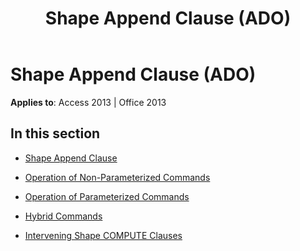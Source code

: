 ﻿---
title: Shape Append Clause (ADO)
TOCTitle: Shape Append Clause
ms:assetid: 3e8f5eb6-c4f9-4fa0-8cd7-0c0e974d0f7b
ms:mtpsurl: https://msdn.microsoft.com/en-us/library/JJ249173(v=office.15)
ms:contentKeyID: 48544378
ms.date: 09/18/2015
mtps_version: v=office.15
---

# Shape Append Clause (ADO)


**Applies to**: Access 2013 | Office 2013

## In this section

  - [Shape Append Clause](shape-append-clause.md)

  - [Operation of Non-Parameterized Commands](operation-of-non-parameterized-commands.md)

  - [Operation of Parameterized Commands](operation-of-parameterized-commands.md)

  - [Hybrid Commands](hybrid-commands.md)

  - [Intervening Shape COMPUTE Clauses](intervening-shape-compute-clauses.md)

